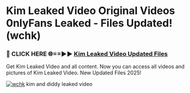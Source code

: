 # Kim Leaked Video Original Videos 0nlyFans Leaked - Files Updated! (wchk)

<h3>🔴 CLICK HERE 🌐==►► <a href="https://tinyurl.com/2wckxsce" rel="nofollow">Kim Leaked Video Updated Files</a></h3>

Get Kim Leaked Video and all content. Now you can access all videos and pictures of Kim Leaked Video. New Updated Files 2025!

[![wchk](https://i.imgur.com/AFduVYN.gif)](https://tinyurl.com/2wckxsce)
kim and diddy leaked video